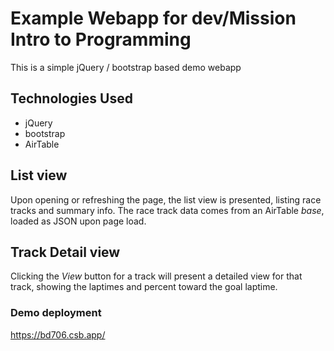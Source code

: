 # Example Webapp for dev/Mission Intro to Programming

This is a simple jQuery / bootstrap based demo webapp

## Technologies Used

- jQuery
- bootstrap
- AirTable

## List view

Upon opening or refreshing the page, the list view is presented, listing race tracks and summary info. The race track data comes from an AirTable _base_, loaded as JSON upon page load.

## Track Detail view

Clicking the _View_ button for a track will present a detailed view for that track, showing the laptimes and percent toward the goal laptime.

### Demo deployment

https://bd706.csb.app/
